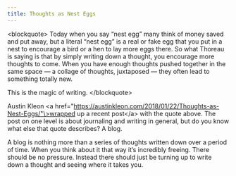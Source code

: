 ```yaml
---
title: Thoughts as Nest Eggs
---
```

\<blockquote\>
Today when you say “nest egg” many think of money saved and put away, but a literal “nest egg” is a real or fake egg that you put in a nest to encourage a bird or a hen to lay more eggs there. So what Thoreau is saying is that by simply writing down a thought, you encourage more thoughts to come. When you have enough thoughts pushed together in the same space — a collage of thoughts, juxtaposed — they often lead to something totally new.

This is the magic of writing.
\</blockquote\>

Austin Kleon \<a href="https://austinkleon.com/2018/01/22/Thoughts-as-Nest-Eggs/"\>wrapped up a recent post\</a\> with the quote above. The post on one level is about journaling and writing in general, but do you know what else that quote describes? A blog.

A blog is nothing more than a series of thoughts written down over a period of time. When you think about it that way it’s incredibly freeing.  There should be no pressure. Instead there should just be turning up to write down a thought and seeing where it takes you.